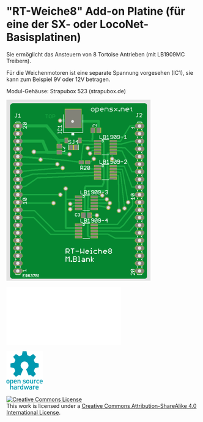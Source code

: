 # "RT-Weiche8" Add-on Platine (für eine der SX- oder LocoNet- Basisplatinen) 

Sie ermöglicht das Ansteuern von 8 Tortoise Antrieben (mit LB1909MC Treibern).

Für die Weichenmotoren ist eine separate Spannung vorgesehen (IC1), sie kann zum Beispiel 9V oder 12V betragen.

Modul-Gehäuse: Strapubox 523 (strapubox.de)

![Foto Addon Weiche/Signal Platine](rt-weiche8.png)

![Schaltplan Addon RT-Weiche8 Platine](RT-Weiche8-sch.pdf)

![OSH Logo](../oshw-logo-100-px.png)


<a rel="license" href="http://creativecommons.org/licenses/by-sa/4.0/"><img alt="Creative Commons License" style="border-width:0" src="https://i.creativecommons.org/l/by-sa/4.0/88x31.png" /></a><br />This work is licensed under a <a rel="license" href="http://creativecommons.org/licenses/by-sa/4.0/">Creative Commons Attribution-ShareAlike 4.0 International License</a>.

